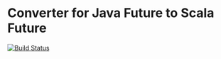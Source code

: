 Converter for Java Future to Scala Future
==========================================

[![Build Status](https://travis-ci.org/y-yu/java-future-converter.svg?branch=master)](https://travis-ci.org/y-yu/java-future-converter)